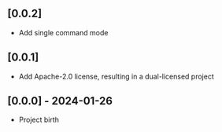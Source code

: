 ## [0.0.2]

* Add single command mode

## [0.0.1]

* Add Apache-2.0 license, resulting in a dual-licensed project

## [0.0.0] - 2024-01-26

* Project birth
